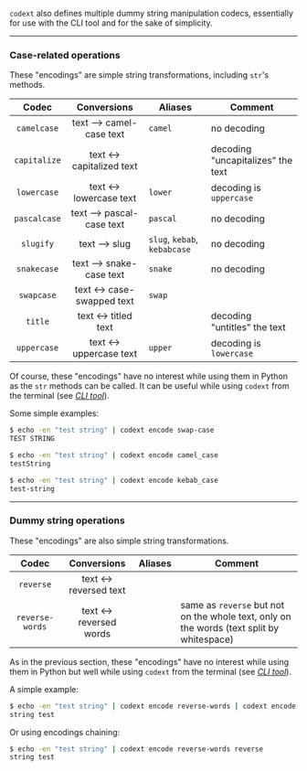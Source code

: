 `codext` also defines multiple dummy string manipulation codecs, essentially for use with the CLI tool and for the sake of simplicity.

-----

### Case-related operations

These "encodings" are simple string transformations, including `str`'s methods.

**Codec** | **Conversions** | **Aliases** | **Comment**
:---: | :---: | --- | ---
`camelcase` | text --> camel-case text | `camel` | no decoding
`capitalize` | text <-> capitalized text |  | decoding "uncapitalizes" the text
`lowercase` | text <-> lowercase text | `lower` | decoding is `uppercase`
`pascalcase` | text --> pascal-case text | `pascal` | no decoding
`slugify` | text --> slug | `slug`, `kebab`, `kebabcase` | no decoding
`snakecase` | text --> snake-case text | `snake` | no decoding
`swapcase` | text <-> case-swapped text | `swap` | 
`title` | text <-> titled text |  | decoding "untitles" the text
`uppercase` | text <-> uppercase text | `upper` | decoding is `lowercase`

Of course, these "encodings" have no interest while using them in Python as the `str` methods can be called. It can be useful while using `codext` from the terminal (see [*CLI tool*](cli.html)).

Some simple examples:

```sh
$ echo -en "test string" | codext encode swap-case
TEST STRING

$ echo -en "test string" | codext encode camel_case
testString

$ echo -en "test string" | codext encode kebab_case
test-string
```

-----

### Dummy string operations

These "encodings" are also simple string transformations.

**Codec** | **Conversions** | **Aliases** | **Comment**
:---: | :---: | --- | ---
`reverse` | text <-> reversed text |  | 
`reverse-words` | text <-> reversed words |  | same as `reverse` but not on the whole text, only on the words (text split by whitespace)

As in the previous section, these "encodings" have no interest while using them in Python but well while using `codext` from the terminal (see [*CLI tool*](cli.html)).

A simple example:

```sh
$ echo -en "test string" | codext encode reverse-words | codext encode reverse
string test
```

Or using encodings chaining:

```sh
$ echo -en "test string" | codext encode reverse-words reverse
string test
```
